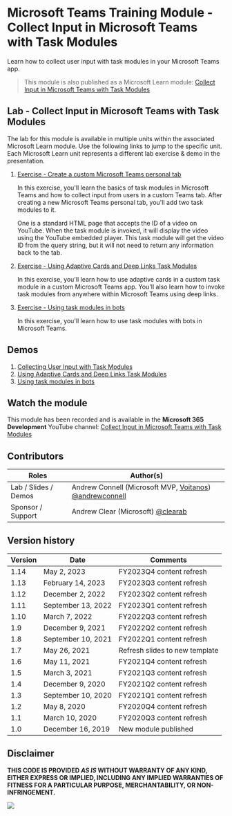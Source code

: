 # Microsoft Teams Training Module - Collect Input in Microsoft Teams with Task Modules

Learn how to collect user input with task modules in your Microsoft Teams app.

> This module is also published as a Microsoft Learn module: [Collect Input in Microsoft Teams with Task Modules](https://learn.microsoft.com/training/modules/msteams-task-modules)

## Lab - Collect Input in Microsoft Teams with Task Modules

The lab for this module is available in multiple units within the associated Microsoft Learn module. Use the following links to jump to the specific unit. Each Microsoft Learn unit represents a different lab exercise & demo in the presentation.

1. [Exercise - Create a custom Microsoft Teams personal tab](https://learn.microsoft.com/training/modules/msteams-task-modules/3-exercise-use-task-modules-tabs)

   In this exercise, you'll learn the basics of task modules in Microsoft Teams and how to collect input from users in a custom Teams tab. After creating a new Microsoft Teams personal tab, you'll add two task modules to it.

   One is a standard HTML page that accepts the ID of a video on YouTube. When the task module is invoked, it will display the video using the YouTube embedded player. This task module will get the video ID from the query string, but it will not need to return any information back to the tab.

1. [Exercise - Using Adaptive Cards and Deep Links Task Modules](https://learn.microsoft.com/training/modules/msteams-task-modules/5-exercise-using-adaptive-cards-deep-links)

   In this exercise, you'll learn how to use adaptive cards in a custom task module in a custom Microsoft Teams app. You'll also learn how to invoke task modules from anywhere within Microsoft Teams using deep links.

1. [Exercise - Using task modules in bots](https://learn.microsoft.com/training/modules/msteams-task-modules/7-exercise-using-task-modules-bots)

   In this exercise, you'll learn how to use task modules with bots in Microsoft Teams.

## Demos

1. [Collecting User Input with Task Modules](./Demos/01-htmljs-taskmodule)
1. [Using Adaptive Cards and Deep Links Task Modules](./Demos/02-adaptivecard-taskmodule)
1. [Using task modules in bots](./Demos/03-bot-taskmodule)

## Watch the module

This module has been recorded and is available in the **Microsoft 365 Development** YouTube channel: [Collect Input in Microsoft Teams with Task Modules](https://www.youtube.com/watch?v=VlEH4vtaxp4)

## Contributors

| Roles                | Author(s)                                                                                                      |
| -------------------- | -------------------------------------------------------------------------------------------------------------- |
| Lab / Slides / Demos | Andrew Connell (Microsoft MVP, [Voitanos](//github.com/voitanos)) [@andrewconnell](//github.com/andrewconnell) |
| Sponsor / Support    | Andrew Clear (Microsoft) [@clearab](//github.com/clearab)                                                      |

## Version history

| Version |        Date        |            Comments            |
| ------- | ------------------ | ------------------------------ |
| 1.14    | May 2, 2023        | FY2023Q4 content refresh       |
| 1.13    | February 14, 2023  | FY2023Q3 content refresh       |
| 1.12    | December 2, 2022   | FY2023Q2 content refresh       |
| 1.11    | September 13, 2022 | FY2023Q1 content refresh       |
| 1.10    | March 7, 2022      | FY2022Q3 content refresh       |
| 1.9     | December 9, 2021   | FY2022Q2 content refresh       |
| 1.8     | September 10, 2021 | FY2022Q1 content refresh       |
| 1.7     | May 26, 2021       | Refresh slides to new template |
| 1.6     | May 11, 2021       | FY2021Q4 content refresh       |
| 1.5     | March 3, 2021      | FY2021Q3 content refresh       |
| 1.4     | December 9, 2020   | FY2021Q2 content refresh       |
| 1.3     | September 10, 2020 | FY2021Q1 content refresh       |
| 1.2     | May 8, 2020        | FY2020Q4 content refresh       |
| 1.1     | March 10, 2020     | FY2020Q3 content refresh       |
| 1.0     | December 16, 2019  | New module published           |

## Disclaimer

**THIS CODE IS PROVIDED _AS IS_ WITHOUT WARRANTY OF ANY KIND, EITHER EXPRESS OR IMPLIED, INCLUDING ANY IMPLIED WARRANTIES OF FITNESS FOR A PARTICULAR PURPOSE, MERCHANTABILITY, OR NON-INFRINGEMENT.**

<img src="https://telemetry.sharepointpnp.com/TrainingContent/Teams/50-task-modules" />
